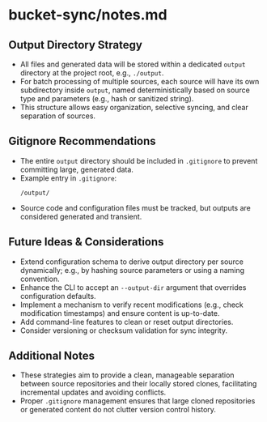 # bucket-sync/notes.md

## Output Directory Strategy

- All files and generated data will be stored within a dedicated `output` directory at the project root, e.g., `./output`.
- For batch processing of multiple sources, each source will have its own subdirectory inside `output`, named deterministically based on source type and parameters (e.g., hash or sanitized string).
- This structure allows easy organization, selective syncing, and clear separation of sources.

## Gitignore Recommendations

- The entire `output` directory should be included in `.gitignore` to prevent committing large, generated data.
- Example entry in `.gitignore`:
  ```
  /output/
  ```
- Source code and configuration files must be tracked, but outputs are considered generated and transient.

## Future Ideas & Considerations

- Extend configuration schema to derive output directory per source dynamically; e.g., by hashing source parameters or using a naming convention.
- Enhance the CLI to accept an `--output-dir` argument that overrides configuration defaults.
- Implement a mechanism to verify recent modifications (e.g., check modification timestamps) and ensure content is up-to-date.
- Add command-line features to clean or reset output directories.
- Consider versioning or checksum validation for sync integrity.

## Additional Notes

- These strategies aim to provide a clean, manageable separation between source repositories and their locally stored clones, facilitating incremental updates and avoiding conflicts.
- Proper `.gitignore` management ensures that large cloned repositories or generated content do not clutter version control history.